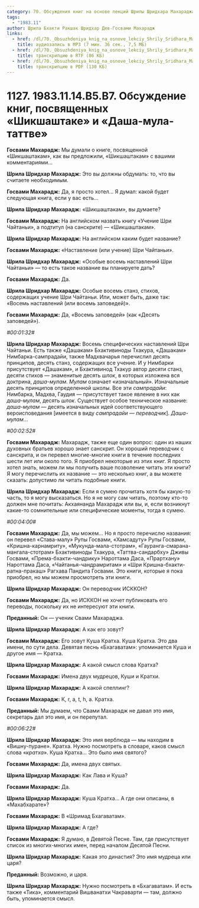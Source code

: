 ```yaml
---
category: 70. Обсуждения книг на основе лекций Шрилы Шридхара Махараджа
tags:
  - "1983.11"
author: Шрила Бхакти Ракшак Шридхар Дев-Госвами Махарадж
links:
  - href: /dl/70._Obsuzhdeniya_knig_na_osnove_lekciy_Shrily_Sridhara_Maharaja/1127_1983.11.14.B5.B7_SridharMj_Obsuzhdenie_knig_posvjashhennyh_Shikshashtake_i_Dasha-mula-tattve.mp3
    title: аудиозапись в MP3 (7 мин. 36 сек., 7,5 МБ)
  - href: /dl/70._Obsuzhdeniya_knig_na_osnove_lekciy_Shrily_Sridhara_Maharaja/1127_1983.11.14.B5.B7_SridharMj_Obsuzhdenie_knig_posvjashhennyh_Shikshashtake_i_Dasha-mula-tattve.rtf
    title: транскрипцию в RTF (86 КБ)
  - href: /dl/70._Obsuzhdeniya_knig_na_osnove_lekciy_Shrily_Sridhara_Maharaja/1127_1983.11.14.B5.B7_SridharMj_Obsuzhdenie_knig_posvjashhennyh_Shikshashtake_i_Dasha-mula-tattve.pdf
    title: транскрипцию в PDF (130 КБ)
---
```


# 1127. 1983.11.14.B5.B7. Обсуждение книг, посвященных «Шикшаштаке» и «Даша-мула-таттве»

**Госвами Махарадж:** Мы думали о книге, посвященной «Шикшаштакам», как вы предложили, «Шикшаштакам» с вашими комментариями…

**Шрила Шридхар Махарадж:** Это вы должны обдумать: то, что вы считаете необходимым.

**Госвами Махарадж:** Да, я просто хотел… Я думал: какой будет следующая книга, если у вас есть…

**Шрила Шридхар Махарадж:** «Шикшаштакам», вы думаете?

**Госвами Махарадж:** На английском назвать книгу «Учение Шри Чайтаньи», а подтитул (на санскрите) — «Шикшаштакам».

**Шрила Шридхар Махарадж:** На английском каким будет название?

**Госвами Махарадж:** «Наставление (или учение) Шри Чайтаньи».

**Шрила Шридхар Махарадж:** «Особые восемь наставлений Шри Чайтаньи» — то есть такое название вы планируете дать?

**Госвами Махарадж:** Да.

**Шрила Шридхар Махарадж:** Особые восемь станз, стихов, содержащих учение Шри Чайтаньи. Или, может быть, даже так: «Восемь наставлений (или восемь заповедей)».

**Госвами Махарадж:** Да, «Восемь заповедей» (как «Десять заповедей»).

*#00:01:32#*

**Шрила Шридхар Махарадж:** Восемь специфических наставлений Шри Чайтаньи. Есть также «Дашакам» Бхактивиноды Тхакура, «Дашакам» Нимбарка-сампрадайи, также Мадхвачарья перечислил десять принципов, десять станз, содержащих все учение. И у Нимбарки присутствует «Дашакам», и Бхактивинод Тхакур автор десяти станз, десяти стихов — знаменитые десять *шлок*, в которых изложена вся доктрина, *даша-мулам*. *Мулам* означает «изначальный». Изначальные десять принципов определенной школы. Все эти *сампрадайи*: Нимбарка, Мадхва, Гаудия — присутствует такое явление в них как *даша-мулам*, десять *шлок*. Существует особое техническое название: *даша-мулам* — десять изначальных идей соответствующего вероисповедания [имеется в виду *сампрадайи — переводчик*]. *Даша-мулам*…

*#00:02:52#*

**Госвами Махарадж:** Махарадж, также еще один вопрос: один из наших духовных братьев хорошо знает санскрит. Он хороший переводчик с санскрита, и он перевел многие-многие книги в течение последних шести лет или около того. Я приобрел некоторые из этих книг. Я просто хотел знать, можем ли мы получить ваше позволение читать эти книги? Я могу перечислить их название — это несколько книг, а вы можете сказать: допустимо ли читать подобные книги.

**Шрила Шридхар Махарадж:** Если я сумею прочитать хотя бы какую-то часть, то я могу высказаться. Но я не могу сам читать, поэтому кто-то должен мне почитать: Акхаянанда Махарадж или вы, и, если возникнут какие-то сомнительные или специфические моменты, тогда я сумею.

*#00:04:00#*

**Госвами Махарадж:** Да, мы можем… Но я просто перечислю названия: он перевел «Става-малу» Рупы Госвами, «Хамсадуту» Рупы Госвами, «Кришна-карнамриту», «Мукунда-мала-стотрам», «Гауранга-смарана-мангала-стотрам» Бхактивиноды Тхакура, «Таттва-сандарбху» Дживы Госвами, «Према-бхакти-чандрику» Нароттама Даса, «Прартхану» Нароттама Даса, «Чайтанья-чандрамритам» и «Шри Кришна-бхакти-ратна-пракаш» Рагхава Пандита Госвами. Это книги, которые я пока приобрел, но мы можем просмотреть эти книги.

**Шрила Шридхар Махарадж:** Он переводчик ИСККОН?

**Госвами Махарадж:** Да, но ИСККОН не хочет публиковать его переводы, поскольку их не интересуют эти книги.

**Преданный:** Он — ученик Свами Махараджа.

**Шрила Шридхар Махарадж:** А как его зовут?

**Госвами Махарадж:** Его зовут Куша Кратха. Куша Кратха. Это два имени, по сути дела. Девятая песнь «Бхагаватам»: упоминается Куша и другое имя — Кратха.

**Шрила Шридхар Махарадж:** А какой смысл слова Кратха?

**Госвами Махарадж:** Имена двух мудрецов, Куши и Кратхи.

**Шрила Шридхар Махарадж:** А какой спеллинг?

**Госвами Махарадж:** К, r, а, t, h, а. Кратха.

**Преданный:** Мы думаем, что Свами Махарадж не давал это имя, секретарь дал это имя, и он перепутал.

*#00:06:22#*

**Шрила Шридхар Махарадж:** Это имя верблюда — мы находим в «Вишну-пуране». Кратха. Нужно посмотреть в словаре, каков смысл слова «*кратха*». Куша Кратха… Это было имя святого?

**Госвами Махарадж:** Да, имена двух святых.

**Шрила Шридхар Махарадж:** Как Лава и Куша?

**Госвами Махарадж:** Да.

**Шрила Шридхар Махарадж:** Куша Кратха… А где они описаны, в «Махабхарате»?

**Госвами Махарадж:** В «Шримад Бхагаватам».

**Шрила Шридхар Махарадж:** А где?

**Госвами Махарадж:** Я думаю, в Девятой Песне. Там, где присутствует список из многих-многих имен, перед началом Десятой Песни.

**Шрила Шридхар Махарадж:** Какая это династия? Это имя мудреца или царя?

**Преданный:** Возможно, и царя.

**Шрила Шридхар Махарадж:** Нужно посмотреть в «Бхагаватам». И есть также «Тика», комментарий Вишванатхи Чакраварти — там, должно быть, упоминается смысл.

